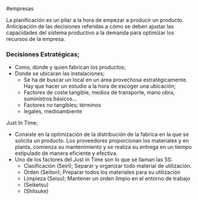#empresas

La planificación es un pilar a la hora de empezar a producir un producto. Anticipación de las decisiones referidas a cómo se deben ajustar las capacidades del sistema productivo a la demanda para optimizar los recursos de la empresa.

### Decisiones Estratégicas;

- Como, donde y quien fabrican los productos;
- Donde se ubicaran las instalaciones;
	- Se ha de buscar un local en un área provechosa estratégicamente. Hay que hacer un estudio a la hora de escoger una ubicación;  
	- Factores de coste tangible, medios de transporte, mano obra, suministros básicos...
	- Factores no tangibles; términos
	- legales, medioambiente


Just In Time; 
- Consiste en la optimización de la distribución de la fabrica en la que se solicita un producto. Los proveedores proporcionan los materiales y en planta, comienza su mantenimiento y se realiza su entrega en un tiempo estipulado de manera eficiente y efectiva. 
- Uno de los factores del Just in Time son lo que se llaman las 5S:
	- Clasificación (Seiri); Separar y organizar todo material de utilización.
	- Orden (Seiton); Preparar todos los materiales para su utilización
	- Limpieza (Seiso); Mantener un orden limpio en el entorno de trabajo
	- (Seiketsu)
	- (Shitsuke)